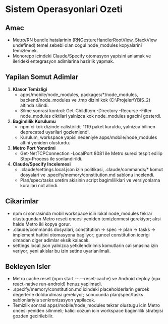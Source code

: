 ﻿# Sistem Operasyonlari Ozeti

## Amac
- Metro/RN bundle hatalarinin (RNGestureHandlerRootView, StackView undefined) temel sebebi olan cogul node_modules kopyalarini temizlemek.
- Monorepo icindeki Claude/Specify otomasyon yapisini anlamak ve ilerideki entegrasyon adimlarina hazirlik yapmak.

## Yapilan Somut Adimlar
1. **Klasor Temizligi**
   - apps/mobile/node_modules, packages/*/node_modules, backend/node_modules ve .tmp dizini kok (C:\Projeler\YBIS_2) altinda silindi.
   - Silme sonrasi kontrol: Get-ChildItem -Directory -Recurse -Filter node_modules ciktilari yalnizca kok node_modules agacini gosterdi.
2. **Bagimlilik Kurulumu**
   - npm ci kok dizinde calistirildi; 1119 paket kuruldu, yalnizca bilinen deprecated uyarilari gozlemlendi.
   - Kurulum, workspace yapisi nedeniyle apps/mobile/node_modules altini yeniden olusturdu.
3. **Metro Port Yonetimi**
   - Get-NetTCPConnection -LocalPort 8081 ile Metro sureci tespit edilip Stop-Process ile sonlandirildi.
4. **Claude/Specify Incelemesi**
   - .claude/settings.local.json izin politikasi, .claude/commands/* komut dosyalari ve .specify/memory/constitution.md sablonu incelendi.
   - Plan/spec/tasks uretim akisinin script bagimliliklari ve versiyonlama kurallari not alindi.

## Cikarimlar
- npm ci sonrasinda mobil workspace icin lokal node_modules tekrar olustugundan Metro reseti oncesi yeniden temizlenmesi gerekiyor; aksi halde Metro iki kopya gorur.
- .claude/commands dosyalari, constitution -> spec -> plan -> tasks -> implement hattini otomasyona bagliyor; guncel constitution icerigi olmadan diger adimlar eksik kalacak.
- settings.local.json yalnizca yetkilendirilmis komutlarin calismasina izin veriyor; yeni akislar bu izin setine uyarlanilmali.

## Bekleyen Isler
- Metro cache reset (npm start -- --reset-cache) ve Android deploy (npx react-native run-android) henuz yapilmadi.
- .specify/memory/constitution.md icindeki placeholderlarin gercek degerlerle doldurulmasi gerekiyor; sonucunda plan/spec/tasks sablonlariyla senkronizasyon yapilacak.
- Temizlik sonrasi apps/mobile/node_modules tekrar olustugu icin Metro oncesi yeniden silinmeli; kalici cozum icin workspace bagimlilik stratejisi gozden gecirilebilir.

